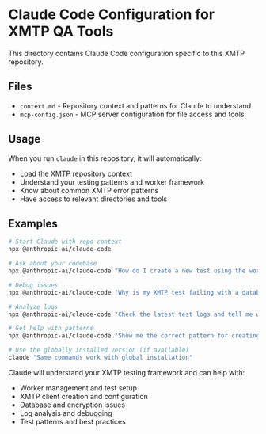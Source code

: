 # Claude Code Configuration for XMTP QA Tools

This directory contains Claude Code configuration specific to this XMTP repository.

## Files

- `context.md` - Repository context and patterns for Claude to understand
- `mcp-config.json` - MCP server configuration for file access and tools

## Usage

When you run `claude` in this repository, it will automatically:

- Load the XMTP repository context
- Understand your testing patterns and worker framework
- Know about common XMTP error patterns
- Have access to relevant directories and tools

## Examples

```bash
# Start Claude with repo context
npx @anthropic-ai/claude-code

# Ask about your codebase
npx @anthropic-ai/claude-code "How do I create a new test using the worker framework?"

# Debug issues
npx @anthropic-ai/claude-code "Why is my XMTP test failing with a database error?"

# Analyze logs
npx @anthropic-ai/claude-code "Check the latest test logs and tell me what failed"

# Get help with patterns
npx @anthropic-ai/claude-code "Show me the correct pattern for creating XMTP clients"

# Use the globally installed version (if available)
claude "Same commands work with global installation"
```

Claude will understand your XMTP testing framework and can help with:

- Worker management and test setup
- XMTP client creation and configuration
- Database and encryption issues
- Log analysis and debugging
- Test patterns and best practices
